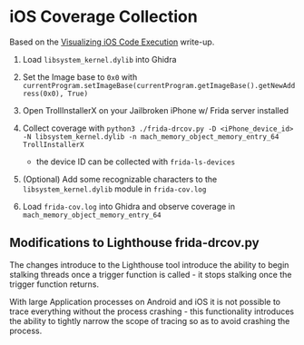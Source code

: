 # iOS Coverage Collection

Based on the [Visualizing iOS Code Execution](https://s11research.com/posts/Visualizing-iOS-Code-Execution/) write-up.

1) Load `libsystem_kernel.dylib` into Ghidra

2) Set the Image base to `0x0` with `currentProgram.setImageBase(currentProgram.getImageBase().getNewAddress(0x0), True)`

3) Open TrollInstallerX on your Jailbroken iPhone w/ Frida server installed

4) Collect coverage with `python3 ./frida-drcov.py -D <iPhone_device_id> -N libsystem_kernel.dylib -n mach_memory_object_memory_entry_64 TrollInstallerX`
    * the device ID can be collected with `frida-ls-devices`  

5) (Optional) Add some recognizable characters to the `libsystem_kernel.dylib` module in `frida-cov.log`

6) Load `frida-cov.log` into Ghidra and observe coverage in `mach_memory_object_memory_entry_64`

## Modifications to Lighthouse frida-drcov.py

The changes introduce to the Lighthouse tool introduce the ability to begin stalking threads once a trigger function is called - it stops stalking once the trigger function returns.

With large Application processes on Android and iOS it is not possible to trace everything without the process crashing - this functionality introduces the ability to tightly narrow the scope of tracing so as to avoid crashing the process.
